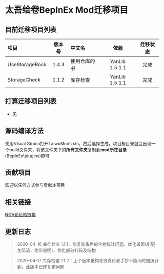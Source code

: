 # 太吾绘卷BepInEx Mod迁移项目

## 目前迁移项目列表
| 项目 | 版本号 | 中文名 | 依赖 | 迁移状态 |
| :--- | :---: | :--- | :---: | :---: |
| UseStorageBook | 1.4.3 | 使用仓库的书 | YanLib 1.5.1.1 | 完成 |
| StorageCheck | 1.1.2 | 库存检查 | YanLib 1.5.1.1 | 完成 |


## 打算迁移项目列表
- 无


## 源码编译方法
使用Visual Studio打开TaiwuMods.sln，然后选择生成，项目根目录就会出现一个build文件夹，将该文件夹下的**所有文件夹**复制到**mod所在目录**(BepInEx\plugins)即可


## 贡献项目
欢迎以任何方式参与贡献本项目


## 相关链接
[NGA论坛帖链接](https://nga.178.com/read.php?tid=26331634)


## 更新日志

> 2020-04-16 库存检查 1.1.1：修复装备栏的宝物统计问题，优化设置UI(更加简洁，附带说明)，优化部分代码及结构

> 2020-04-17 库存检查 1.1.2：上个版本重构导致真传和手抄不能同时被统计到，此版本已修复该问题
